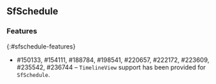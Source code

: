 ## SfSchedule

### Features
{:#sfschedule-features}

* \#150133, \#154111, \#188784, \#198541, \#220657, \#222172, \#223609, \#235542, \#236744 – `TimelineView` support has been provided for `SfSchedule`.